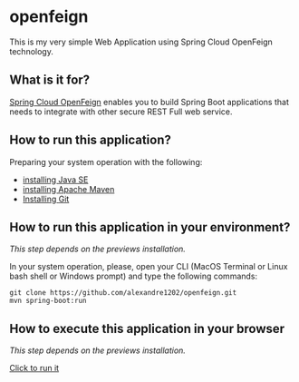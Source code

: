 # openfeign
This is my very simple Web Application using Spring Cloud OpenFeign technology.

## What is it for?
[Spring Cloud OpenFeign](https://cloud.spring.io/spring-cloud-openfeign/reference/html/) enables you to build Spring Boot applications that needs to integrate with other secure REST Full web service.

## How to run this application?
Preparing your system operation with the following:
* [installing Java SE](https://docs.oracle.com/javase/8/docs/technotes/guides/install/install_overview.html)
* [installing Apache Maven](https://maven.apache.org/install.html)
* [Installing Git](https://github.com/git-guides/install-git)

## How to run this application in your environment?
*This step depends on the previews installation.*

In your system operation, please, open your CLI (MacOS Terminal or Linux bash shell or Windows prompt) and type the following commands:
```
git clone https://github.com/alexandre1202/openfeign.git
mvn spring-boot:run
```

## How to execute this application in your browser
*This step depends on the previews installation.*

[Click to run it](http://localhost:8080/openfeign-get-account-balance)
